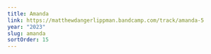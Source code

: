 ```yaml
---
title: Amanda
link: https://matthewdangerlippman.bandcamp.com/track/amanda-5
year: "2023"
slug: amanda
sortOrder: 15
---
```

